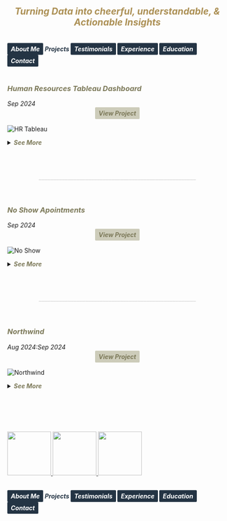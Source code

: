 ## ***<center><span style="color:#ac9055">Turning Data into cheerful, understandable, & Actionable Insights</span></center>***
<br>
<strong><em>
<a href="https://hend-a-ghafour.github.io" style="display:inline-block; padding:5px 8px; color:white; background-color:#243444; text-align:center; text-decoration:none; border-radius:2px;"> About Me </a>
<span style="color:#243444"> Projects </span>
<a href="https://hend-a-ghafour.github.io/Testimonials" style="display:inline-block; padding:5px 8px; color:white; background-color:#243444; text-align:center; text-decoration:none; border-radius:2px;"> Testimonials </a>
<a href="https://hend-a-ghafour.github.io/Experience" style="display:inline-block; padding:5px 8px; color:white; background-color:#243444; text-align:center; text-decoration:none; border-radius:2px;"> Experience </a>
<a href="https://hend-a-ghafour.github.io/Certifications" style="display:inline-block; padding:5px 8px; color:white; background-color:#243444; text-align:center; text-decoration:none; border-radius:2px;"> Education </a>
<a href="https://hend-a-ghafour.github.io/Contact" style="display:inline-block; padding:5px 8px; color:white; background-color:#243444; text-align:center; text-decoration:none; border-radius:2px;"> Contact </a>
</em></strong>
<br><br>

<h3><em><strong><span style="color:#7c7959"> Human Resources Tableau Dashboard</span></strong></em></h3> 
<em>Sep 2024 </em><center><strong><em><a href="https://public.tableau.com/app/profile/hend.el.manhawy/viz/HRTableauProject-HendAbdEl-Ghafour/HROverview" style="display:inline-block; padding:5px 8px; color:#7c7959; background-color:#cdccba; text-align:center; text-decoration:none; border-radius:2px;"> View Project </a></em></strong></center> 

![HR Tableau](https://hend-a-ghafour.github.io/Media/HR.jpg)

<details>
  <summary><em><strong><span style="color:#7c7959">See More</span></strong></em></summary>
 <br> 
<center><strong><em><span style="color:#243444"> Overview </span></em></strong></center>
<p style='text-align: justify;'>Created a comprehensive Tableau dashboard to analyze employee data, gaining insights into workforce aspects, including demographics, hiring and termination trends, and salary distributions. This analysis aimed to understand employee characteristics, department-specific trends, and performance evaluations to drive data-informed decisions.</p>
<center><strong><em><span style="color:#243444"> Tools & Techniques </span></em></strong></center>
<p style='text-align: justify;'><em><strong><span style="color:#ac9055"> Tableau </span></strong></em> for calculations, data visualization and interactive dashboards.</p> 
<center><strong><em><span style="color:#243444"> Roles & Responsibilities </span></em></strong></center>
<p style='text-align: justify;'>
  <strong><em><span style="color:#ac9055">Data Cleaning:</span></em></strong><br>
Verified data types, identified null values, and inspected unique entries, such as detecting nulls in the 'termdate' column indicating non-terminated employees.<br>
  <strong><em><span style="color:#ac9055">Visualization:</span></em></strong><br>
   Selected the most appropriate charts for effective data presentation and created a comprehensive employee information table.<br>
<img src="https://hend-a-ghafour.github.io/Media/HR-Emp-Details.jpg" alt="HR Employee Details" width="500" height="300" style="border-radius: 10px;"> <br>
  <strong><em><span style="color:#ac9055">Analysis:</span></em></strong><br>
   Conducted statistical analysis to identify trends in hiring, terminations, and salary distributions.
  </p>
  <center><strong><em><span style="color:#243444"> Challenges Faced </span></em></strong></center>
  <p style='text-align: justify;'>
  <strong><em><span style="color:#ac9055">Data Gaps:</span></em></strong><br>
  Identified missing values in critical fields, requiring strategies for accurate interpretation.<br>
  <strong><em><span style="color:#ac9055">Complex Relationships:</span></em></strong><br>
   Analyzed complex relationships between hiring, terminations, and department-level trends.<br>
  <strong><em><span style="color:#ac9055">Data Standardization:</span></em></strong><br>
    Needed to verify data consistency across branches and departments for accurate insights.<br>
</p>
<center><strong><em><span style="color:#243444"> Achievements </span></em></strong></center>
  <p style='text-align: justify;'>
  <strong><em><span style="color:#ac9055">Employee Analysis:</span></em></strong><br>
    Total employee count reached 8,950 (7,984 active, 966 terminated).<br>
  <strong><em><span style="color:#ac9055">Hiring Trends:</span></em></strong><br>
   Noted peak hiring in 2017 with 1,560 new employees, while 2021 experienced the lowest hiring rate with 382 hires.<br>
  <strong><em><span style="color:#ac9055">Termination Analysis:</span></em></strong><br>
    Found that 2023 had the highest terminations, with 174 employees (18% of total terminations), predominantly in the Operations department.<br>
 <strong><em><span style="color:#ac9055">Departmental Insights:</span></em></strong><br>
    Operations had the highest activity, with 30% of both active and terminated employees, suggesting high turnover.<br>
  <strong><em><span style="color:#ac9055">Geographical Distribution:</span></em></strong><br>
    70% of employees were based at HQ in New York, which also had a higher termination rate.<br>
 <strong><em><span style="color:#ac9055">Gender Analysis:</span></em></strong><br>
   Gender distribution was slightly male-dominated (54%), with a balanced termination rate (11% each for males and females).<br>
  <strong><em><span style="color:#ac9055">Educational Trends:</span></em></strong><br>
    Identified that bachelor’s degree holders formed the largest employee group (61%) with noticeable termination disparities among educational levels.
  </p>
<center><strong><em><span style="color:#243444"> Insights </span></em></strong></center>
  <p style='text-align: justify;'> 
  <strong><em><span style="color:#ac9055">Hiring & Termination Trends:</span></em></strong><br> 
   The Operations department’s turnover was high, and New York HQ showed the highest activity, with a considerable termination rate.<br>
 <strong><em><span style="color:#ac9055">Gender & Education Dynamics:</span></em></strong><br> 
   Gender imbalances were observed in specific educational categories, with a higher termination rate among female high school graduates and male PhD holders.<br>
  <strong><em><span style="color:#ac9055">Performance Ratings:</span></em></strong><br> 
    Educational level affected performance ratings, with high school graduates more often rated "Needs Improvement," while PhD holders frequently achieved "Excellent" ratings.<br>
 <strong><em><span style="color:#ac9055">Salary Disparities:</span></em></strong><br> 
    Significant disparities were observed, with males earning more at the bachelor’s level, while females earned more at the PhD level.
  </p>
<center><strong><em><span style="color:#243444"> Future Application </span></em></strong></center>
  <p style='text-align: justify;'> 
  <strong><em><span style="color:#ac9055">Workforce Planning:</span></em></strong><br> 
    Explore hiring and termination trends to optimize staffing and reduce turnover in high-activity departments like Operations.<br>
  <strong><em><span style="color:#ac9055">Turnover Analysis:</span></em></strong><br> 
    Conduct a deeper analysis of the reasons behind turnover patterns, especially in specific positions and departments.<br>
  <strong><em><span style="color:#ac9055">Gender & Education Balance:</span></em></strong><br> 
    Investigate gender disparities in salary and termination rates to promote equity.<br>
  <strong><em><span style="color:#ac9055">Performance-Based Retention:</span></em></strong><br> 
   Reevaluate performance rating criteria and termination practices to ensure fair and consistent employee assessments.<br>
  <strong><em><span style="color:#ac9055">Compensation Strategy:</span></em></strong><br> 
    Research if salary differences are consistent over time and explore whether performance and experience are accurately reflected in the company’s pay structure.<br><br>
    
  <iframe src="https://drive.google.com/file/d/1iekujxqpucrgXOIYE7RqnP98Nse5UL94/preview" width="640" height="480" allow="autoplay">
  Human Resources Dashboard Overview
  </iframe>
  </p>
</details>

<br><br><center><strong><span style="color:#DCDCDC">______________________________________________________</span></strong></center><br><br>
<h3><em><strong><span style="color:#7c7959"> No Show Apointments </span></strong></em></h3> 
<em>Sep 2024 </em><center><strong><em><a href="https://github.com/hend-a-ghafour/No-Show-Appointments/blob/main/no_show_appointments.ipynb" style="display:inline-block; padding:5px 8px; color:#7c7959; background-color:#cdccba; text-align:center; text-decoration:none; border-radius:2px;"> View Project </a></em></strong></center> 

![No Show](https://hend-a-ghafour.github.io/Media/No-Show-Appointment.jpg)

<details>
  <summary><em><strong><span style="color:#7c7959">See More</span></strong></em></summary>
 <br> 
<center><strong><em><span style="color:#243444"> Overview </span></em></strong></center>
<p style='text-align: justify;'>This project analyzes a dataset of 100,000 medical appointments in Brazil, focusing on the factors that impact patient attendance, such as demographics, health conditions, appointment scheduling gaps, and reminders. Key questions address the effects of gender, age, neighborhood, health conditions, and communication on attendance rates.</p>
<center><strong><em><span style="color:#243444"> Tools & Techniques </span></em></strong></center>
  <strong><em><span style="color:#ac9055">Tools:</span></em></strong><br>
<p style='text-align: justify;'><em><span style="color:#ac9055"> Python </span></em> for Data Assessment and Cleaning using <em><span style="color:#ac9055">Pandas</span></em> & <em><span style="color:#ac9055">Numpy</span></em>, and for Data Visualization using <em><span style="color:#ac9055"> Matplotlib</span></em> & <em><span style="color:#ac9055">Seaborn</span></em>.<br>
<strong><em><span style="color:#ac9055">Data Cleaning:</span></em></strong><br>
Used to standardize column labels, add calculated columns, and categorize patient age groups and appointment scheduling gaps.<br>
 <strong><em><span style="color:#ac9055">Data Analysis: </span></em></strong><br>
Applied statistical methods, including descriptive statistics, to understand patterns in attendance across demographic and health-related variables.<br>
  <strong><em><span style="color:#ac9055">Visualization: </span></em></strong><br>
Created charts and graphs to present findings on attendance patterns across different patient groups and appointment characteristics.<br>
</p> 
<center><strong><em><span style="color:#243444"> Roles & Responsibilities </span></em></strong></center>
<p style='text-align: justify;'>
  <strong><em><span style="color:#ac9055">Data Preparation: </span></em></strong><br>
Cleaned data and standardized labels to facilitate analysis.<br>
  <strong><em><span style="color:#ac9055">Data Exploration: </span></em></strong><br>
   Generated insights through descriptive statistics and visualizations.<br>
  <strong><em><span style="color:#ac9055">Analysis of Factors Influencing Attendance:</span></em></strong><br>
   Assessed relationships between patient demographics, health conditions, appointment scheduling, and attendance.<br>
  <strong><em><span style="color:#ac9055">Recommendation Development: </span></em></strong><br>
   Suggested approaches to improve appointment attendance, particularly through reminder systems and optimized scheduling.
</p>
  <center><strong><em><span style="color:#243444"> Challenges Faced </span></em></strong></center>
  <p style='text-align: justify;'>
  <strong><em><span style="color:#ac9055">Data Complexity:</span></em></strong><br>
  A large number of variables, including demographic, health, and scheduling information, required careful analysis and categorization to maintain data integrity.<br>
  <strong><em><span style="color:#ac9055">Categorization:</span></em></strong><br>
   Defining and assigning appropriate categories for age groups and scheduling gaps posed challenges in achieving balanced, meaningful groupings.<br>
  <strong><em><span style="color:#ac9055">Data Completeness: </span></em></strong><br>
    Sparse neighborhood data limited definitive conclusions regarding neighborhood influence on attendance rates. Additionally, some appointment dates were recorded prior to their scheduled dates, leading to negative appointment gaps.<br>
</p>
<center><strong><em><span style="color:#243444"> Achievements </span></em></strong></center>
  <p style='text-align: justify;'>
  <strong><em><span style="color:#ac9055">Insights into Attendance Patterns:</span></em></strong><br>
    Identified key factors, such as age, neighborhood, and reminder messages, that impact attendance rates.<br>
  <strong><em><span style="color:#ac9055">Practical Recommendations:</span></em></strong><br>
   Developed actionable suggestions for healthcare providers to improve attendance, including adjusting scheduling practices and implementing reminder systems.<br>
  <strong><em><span style="color:#ac9055">Categorization Model:</span></em></strong><br>
    Created a structured model for age and appointment gap categories to facilitate further analysis and comparisons.
  </p>
<center><strong><em><span style="color:#243444"> Insights </span></em></strong></center>
  <p style='text-align: justify;'> 
  <strong><em><span style="color:#ac9055">Gender: </span></em></strong><br> 
   Women make up the majority of patients, with a high attendance rate across both genders, indicating no significant difference in attendance based on gender.<br>
 <strong><em><span style="color:#ac9055">Age Groups:</span></em></strong><br> 
   Middle-aged, elderly, and child groups showed the highest commitment to appointments, suggesting a link between age and regular healthcare engagement.<br>
  <strong><em><span style="color:#ac9055">Appointment Scheduling Gap:</span></em></strong><br> 
    Patients are more likely to attend appointments with shorter scheduling gaps. Same-day and short-gap appointments had the highest attendance rates.<br>
 <strong><em><span style="color:#ac9055">Neighborhood Influence: </span></em></strong><br> 
   Certain neighborhoods showed significantly higher attendance rates, although the data suggests this may also correlate with lower appointment counts in these areas.<br>
    <strong><em><span style="color:#ac9055">Scholarship Status:</span></em></strong><br> 
  Attendance rates were marginally lower for patients with a government scholarship, indicating a potential but small effect.<br>
    <strong><em><span style="color:#ac9055">Health Conditions: </span></em></strong><br> 
    Patients with chronic conditions such as hypertension or diabetes showed slightly higher attendance rates, which may indicate a greater commitment to health management among these groups.<br>
    <strong><em><span style="color:#ac9055">Reminders: </span></em></strong><br> 
   Confirmations sent to patients increased attendance by over 10%, suggesting a strong positive impact from reminder messages.
  </p>
<center><strong><em><span style="color:#243444"> Future Application </span></em></strong></center>
  <p style='text-align: justify;'> 
  <strong><em><span style="color:#ac9055">Enhanced Patient Reminder Systems:</span></em></strong><br> 
    Implement automated SMS or phone reminders to improve attendance rates, especially for moderate to long-gap appointments.<br>
  <strong><em><span style="color:#ac9055">Optimized Scheduling Strategies: </span></em></strong><br> 
    Focus on offering same-day or short-gap appointment slots to increase attendance.<br>
  <strong><em><span style="color:#ac9055">Neighborhood Targeting: </span></em></strong><br> 
    Conduct further studies to understand neighborhood-based attendance patterns, potentially incorporating geographic proximity or access factors.<br>
  <strong><em><span style="color:#ac9055">Scholarship & Attendance Correlation: </span></em></strong><br> 
   Further statistical testing is recommended to understand the impact of government support on attendance consistency.<br>
  <strong><em><span style="color:#ac9055">Personalized Engagement:</span></em></strong><br> 
    Apply insights on health conditions and age-related attendance patterns to create targeted communication strategies, potentially increasing engagement with chronic disease patients and elderly individuals.
  </p>

</details>

<br><br><center><strong><span style="color:#DCDCDC">______________________________________________________</span></strong></center><br><br>
<h3><em><strong><span style="color:#7c7959"> Northwind </span></strong></em></h3> 
<em>Aug 2024:Sep 2024 </em><center><strong><em><a href="https://github.com/hend-a-ghafour/Northwind/blob/main/Northwind.sql" style="display:inline-block; padding:5px 8px; color:#7c7959; background-color:#cdccba; text-align:center; text-decoration:none; border-radius:2px;"> View Project </a></em></strong></center> 

![Northwind](https://hend-a-ghafour.github.io/Media/Northwind-Dashboard-Overview.jpg)

<details>
  <summary><em><strong><span style="color:#7c7959">See More</span></strong></em></summary>
 <br> 
<center><strong><em><span style="color:#243444"> Overview </span></em></strong></center>
<p style='text-align: justify;'>The Northwind database is a sample database created by Microsoft, containing the sales data of "Northwind Traders," a fictitious company that imports and exports specialty foods worldwide. It includes details on customers, orders, inventory, purchasing, suppliers, shipping, employees, and single-entry accounting.</p>
<center><strong><em><span style="color:#243444"> Tools & Techniques </span></em></strong></center>
  <p style='text-align: justify;'>
  <strong><em><span style="color:#ac9055">SQL: </span></em></strong><br>
Created views and tables; adjusted database diagrams.<br>
<strong><em><span style="color:#ac9055">Python (Pandas): </span></em></strong><br>
Calculated growth rates.<br>
 <strong><em><span style="color:#ac9055">Excel:  </span></em></strong><br>
Employed Power Query, Power Pivot, and pivot tables to analyze data, create relationships, and develop interactive dashboards.
</p> 
<center><strong><em><span style="color:#243444"> Roles & Responsibilities </span></em></strong></center>
<p style='text-align: justify;'>
  <strong><em><span style="color:#ac9055">Data Cleaning and Standardization: </span></em></strong><br>
Ensured data types and missing values were handled, particularly in shipping and ordering dates.<br>
  <strong><em><span style="color:#ac9055">Data Analysis: </span></em></strong><br>
   Analyzed sales trends, customer demographics, shipping efficiency, and product performance.<br>
  <strong><em><span style="color:#ac9055">Dashboard Creation: </span></em></strong><br>
   Developed seven dashboards summarizing critical insights into sales, product performance, and customer behaviors.
</p>
  <center><strong><em><span style="color:#243444"> Challenges Faced </span></em></strong></center>
  <p style='text-align: justify;'>
  <strong><em><span style="color:#ac9055">Incomplete Data: </span></em></strong><br>
  Sales records spanned only from July 1996 to May 1998, requiring careful adjustments in year-over-year comparisons.<br>
  <strong><em><span style="color:#ac9055">Data Consistency: </span></em></strong><br>
   Managed inconsistencies in order quantities and stock levels, and standardized date data types.<br>
  <strong><em><span style="color:#ac9055">Complex Growth Calculations: </span></em></strong><br>
    Analyzed growth across inconsistent time periods to derive accurate trends.
</p>
<center><strong><em><span style="color:#243444"> Achievements </span></em></strong></center>
  <p style='text-align: justify;'>
  <strong><em><span style="color:#ac9055">Growth Analysis Adjustments:</span></em></strong><br>
    Created an "Actual Country Growth Table," yielding more accurate comparisons by aligning half-year periods for better insights.<br>
  <strong><em><span style="color:#ac9055">Order and Customer Insights: </span></em></strong><br>
   Classified 89 customers into new or repeat based on order activity, facilitating customer tracking and targeted insights.<br>
  <strong><em><span style="color:#ac9055">Comprehensive Inventory Status:</span></em></strong><br>
    Developed a robust stock status system, classifying products into Safe Stock, Restock Needed, No Restock, and Stopped.<br>
  <strong><em><span style="color:#ac9055">Dashboard:</span></em></strong><br>
    Completed a comprehensive, interactive dashboard with critical sales insights and key metrics.
  </p>
  <p style='text-align: justify;'> 
  <center><strong><em><span style="color:#243444"> Insights </span></em></strong></center>
    <strong><em><span style="color:#ac9055">Sales and Orders:</span></em></strong>
    <ul>
     <li><em><span style="color:#3e3c2c">Orders Summary:</span></em> 830 orders processed for 89 customers, with 51,317 total quantities sold.</li>
     <li><em><span style="color:#3e3c2c">Shipping Efficiency:</span></em> Average shipping time was 8.48 days.</li>
    </ul>
 <strong><em><span style="color:#ac9055">Product Analysis:</span></em></strong>
  <ul>
    <li><em><span style="color:#3e3c2c">Product Categories:</span></em> 8 categories with 77 products.</li>
    <li><em><span style="color:#3e3c2c">Net Sales:</span></em> $1,265,793.18; Net Revenue: $89K.</li>
    <li><em><span style="color:#3e3c2c">Discounts:</span></em> Totaled $89K across all products</li>
    <li><em><span style="color:#3e3c2c">Shipping Cost:</span></em> $65K.</li>
    <li><em><span style="color:#3e3c2c">Highest Net Sales by Month:</span></em> Achieved in April 1998, totaling $124K.</li>
  </ul>
  <strong><em><span style="color:#ac9055">Geographical Insights:</span></em></strong>
  <ul>
    <li><em><span style="color:#3e3c2c">Top Countries by Sales:</span></em> in 1996: USA - $35K, in 1997: Germany - $117K, & in 1998: USA - $93K.</li>
    <li><em><span style="color:#3e3c2c">Country with Most Customers: </span></em>  USA, with 13 recorded customers.</li>
    <li><em><span style="color:#3e3c2c">Discount Performance by Country: </span></em> USA had the highest discounts and net sales across all three years.</li>
  </ul>
 <strong><em><span style="color:#ac9055">Customer Insights:</span></em></strong>
  <ul>
    <li><em><span style="color:#3e3c2c">Total Amount Paid by Customers (Including Shipping):</span></em> $1.3M.</li>
    <li><em><span style="color:#3e3c2c">New Customers in 1998:</span> </em> 1 new customer.</li>
    <li><em><span style="color:#3e3c2c">Highest Monthly Sales: </span> </em> April 1998, driven by 51 customers placing orders.</li>
  </ul>
  <strong><em><span style="color:#ac9055">Product Stock and Reorder Analysis:</span></em></strong>
  <ul>
     <li><em><span style="color:#3e3c2c">Continued & Discontinued Products:</span></em> 10.13% were discontinued, while 89.87% remained active.Of the active products: 66.52% were in "Safe Stock" status, and 23.35% required restocking.</li>
     <li><em><span style="color:#3e3c2c">Top Category by Performance:</span></em> Beverages, with net sales of $268K, net revenue of $19K, discounts of $19K, and $4K in freight, across each year.</li>
  </ul>
<strong><em><span style="color:#ac9055">Shipping Companies:</span></em></strong>
  <ul>
    <li><em><span style="color:#3e3c2c">Top Freight Costs by Year:</span></em> 1996: Federal Shipping - $4K, 1997 & 1998: United Package Company - $12K each year.</li>
     <li><em><span style="color:#3e3c2c">Delivery Performance:</span></em> 809 orders were shipped to their destination, with 772 delivered on time.</li>
      <li><em><span style="color:#3e3c2c">Highest On-Time Deliveries:</span></em> 1996: Federal Shipping - 55 on-time deliveries, 1997 & 1998: United Package Company with 142 and 103 on-time deliveries, respectively.</li>
  </ul>
    </p>
<center><strong><em><span style="color:#243444"> Future Application </span></em></strong></center>
  <p style='text-align: justify;'> 
  <strong><em><span style="color:#ac9055">Improve Inventory Management: </span></em></strong><br> 
    Use reorder level and stock status data to streamline restocking processes.<br>
  <strong><em><span style="color:#ac9055">Optimize Shipping Processes:  </span></em></strong><br> 
    Increase on-time deliveries by selecting shipping companies based on past performance.<br>
  <strong><em><span style="color:#ac9055">Enhance Customer Targeting:</span></em></strong><br> 
    Focus on high-growth markets, like the USA, and monitor purchasing trends for customer retention and acquisition strategies.
  </p>
<em><strong><span style="color:#7c7959">Note</span></strong><br>
<span style="color:#7c7959">The values presented (in USD) are rounded to the nearest thousand or million.</span></em>
<br><br>  
<iframe src="https://drive.google.com/file/d/1Jm3ymP9wak4yjIfGOBeUfZDp13yubvFe/preview" width="640" height="480" allow="autoplay">
  NorthWind Dashboard Overview
</iframe>

 </details>

<br><br><br><br>  


<a href="https://hend-a-ghafour.github.io/Media/Northwind-Dashboard-Overview.jpg" target="_blank">
  <img src="https://hend-a-ghafour.github.io/Media/Northwind-Dashboard-Overview.jpg" width="100px" />
</a>
<a href="https://hend-a-ghafour.github.io/Media/Northwind-Dashboard-Overview.jpg" target="_blank">
  <img src="https://hend-a-ghafour.github.io/Media/Northwind-Dashboard-Overview.jpg" width="100px" />
</a>
<a href="https://hend-a-ghafour.github.io/Media/Northwind-Dashboard-Overview.jpg" target="_blank">
  <img src="https://hend-a-ghafour.github.io/Media/Northwind-Dashboard-Overview.jpg" width="100px" />
</a> 


<strong><em>  
<a href="https://hend-a-ghafour.github.io" style="display:inline-block; padding:5px 8px; color:white; background-color:#243444; text-align:center; text-decoration:none; border-radius:2px;"> About Me </a>
<span style="color:#243444"> Projects </span>
<a href="https://hend-a-ghafour.github.io/Testimonials" style="display:inline-block; padding:5px 8px; color:white; background-color:#243444; text-align:center; text-decoration:none; border-radius:2px;"> Testimonials </a>
<a href="https://hend-a-ghafour.github.io/Experience" style="display:inline-block; padding:5px 8px; color:white; background-color:#243444; text-align:center; text-decoration:none; border-radius:2px;"> Experience </a>
<a href="https://hend-a-ghafour.github.io/Certifications" style="display:inline-block; padding:5px 8px; color:white; background-color:#243444; text-align:center; text-decoration:none; border-radius:2px;"> Education </a>
<a href="https://hend-a-ghafour.github.io/Contact" style="display:inline-block; padding:5px 8px; color:white; background-color:#243444; text-align:center; text-decoration:none; border-radius:2px;"> Contact </a>
</em></strong>
